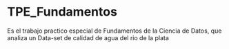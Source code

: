 # TPE_Fundamentos
Es el trabajo practico especial de Fundamentos de la Ciencia de Datos, que analiza un Data-set de calidad de agua del rio de la plata
